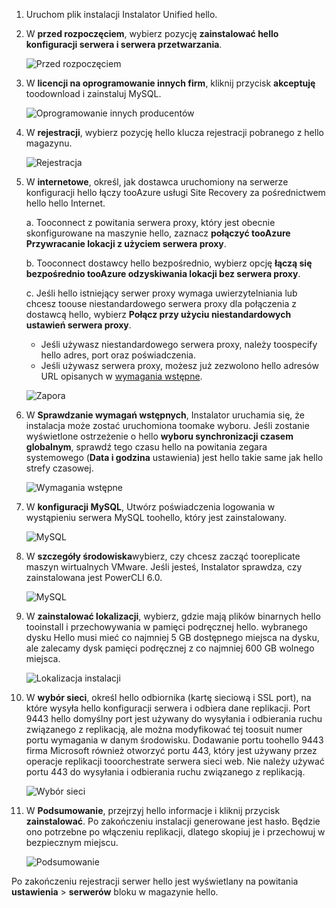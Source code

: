 1. Uruchom plik instalacji Instalator Unified hello.
2. W **przed rozpoczęciem**, wybierz pozycję **zainstalować hello konfiguracji serwera i serwera przetwarzania**.

    ![Przed rozpoczęciem](./media/site-recovery-add-configuration-server/combined-wiz1.png)

3. W **licencji na oprogramowanie innych firm**, kliknij przycisk **akceptuję** toodownload i zainstaluj MySQL.

    ![Oprogramowanie innych producentów](./media/site-recovery-add-configuration-server/combined-wiz2.png)
4. W **rejestracji**, wybierz pozycję hello klucza rejestracji pobranego z hello magazynu.

    ![Rejestracja](./media/site-recovery-add-configuration-server/combined-wiz3.png)
5. W **internetowe**, określ, jak dostawca uruchomiony na serwerze konfiguracji hello łączy tooAzure usługi Site Recovery za pośrednictwem hello hello Internet.

   a. Tooconnect z powitania serwera proxy, który jest obecnie skonfigurowane na maszynie hello, zaznacz **połączyć tooAzure Przywracanie lokacji z użyciem serwera proxy**.

   b. Tooconnect dostawcy hello bezpośrednio, wybierz opcję **łączą się bezpośrednio tooAzure odzyskiwania lokacji bez serwera proxy**.

   c. Jeśli hello istniejący serwer proxy wymaga uwierzytelniania lub chcesz toouse niestandardowego serwera proxy dla połączenia z dostawcą hello, wybierz **Połącz przy użyciu niestandardowych ustawień serwera proxy**.

     * Jeśli używasz niestandardowego serwera proxy, należy toospecify hello adres, port oraz poświadczenia.
     * Jeśli używasz serwera proxy, możesz już zezwolono hello adresów URL opisanych w [wymagania wstępne](#prerequisites).

     ![Zapora](./media/site-recovery-add-configuration-server/combined-wiz4.png)
6. W **Sprawdzanie wymagań wstępnych**, Instalator uruchamia się, że instalacja może zostać uruchomiona toomake wyboru. Jeśli zostanie wyświetlone ostrzeżenie o hello **wyboru synchronizacji czasem globalnym**, sprawdź tego czasu hello na powitania zegara systemowego (**Data i godzina** ustawienia) jest hello takie same jak hello strefy czasowej.

    ![Wymagania wstępne](./media/site-recovery-add-configuration-server/combined-wiz5.png)
7. W **konfiguracji MySQL**, Utwórz poświadczenia logowania w wystąpieniu serwera MySQL toohello, który jest zainstalowany.

    ![MySQL](./media/site-recovery-add-configuration-server/combined-wiz6.png)
8. W **szczegóły środowiska**wybierz, czy chcesz zacząć tooreplicate maszyn wirtualnych VMware. Jeśli jesteś, Instalator sprawdza, czy zainstalowana jest PowerCLI 6.0.

    ![MySQL](./media/site-recovery-add-configuration-server/combined-wiz7.png)

9. W **zainstalować lokalizacji**, wybierz, gdzie mają plików binarnych hello tooinstall i przechowywania w pamięci podręcznej hello. wybranego dysku Hello musi mieć co najmniej 5 GB dostępnego miejsca na dysku, ale zalecamy dysk pamięci podręcznej z co najmniej 600 GB wolnego miejsca.

    ![Lokalizacja instalacji](./media/site-recovery-add-configuration-server/combined-wiz8.png)
10. W **wybór sieci**, określ hello odbiornika (kartę sieciową i SSL port), na które wysyła hello konfiguracji serwera i odbiera dane replikacji. Port 9443 hello domyślny port jest używany do wysyłania i odbierania ruchu związanego z replikacją, ale można modyfikować tej toosuit numer portu wymagania w danym środowisku. Dodawanie portu toohello 9443 firma Microsoft również otworzyć portu 443, który jest używany przez operacje replikacji tooorchestrate serwera sieci web. Nie należy używać portu 443 do wysyłania i odbierania ruchu związanego z replikacją.

    ![Wybór sieci](./media/site-recovery-add-configuration-server/combined-wiz9.png)


11. W **Podsumowanie**, przejrzyj hello informacje i kliknij przycisk **zainstalować**. Po zakończeniu instalacji generowane jest hasło. Będzie ono potrzebne po włączeniu replikacji, dlatego skopiuj je i przechowuj w bezpiecznym miejscu.

    ![Podsumowanie](./media/site-recovery-add-configuration-server/combined-wiz10.png)

Po zakończeniu rejestracji serwer hello jest wyświetlany na powitania **ustawienia** > **serwerów** bloku w magazynie hello.
